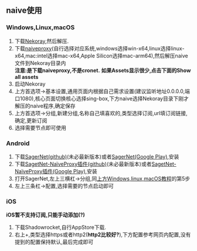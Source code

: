 ## naive使用   
  
### Windows,Linux,macOS
1. 下载[Nekoray](https://github.com/MatsuriDayo/nekoray/releases),然后解压.
2. 下载[naiveproxy](https://github.com/klzgrad/naiveproxy/releases)(自行选择对应系统,windows选择win-x64,linux选择linux-x64,mac:intel选择mac-x64,Apple Silicon选择mac-arm64),然后解压naive文件到Nekoray目录内  
**注意:是下载naiveproxy,不是cronet.**
**如果Assets显示很少,点击下面的Show all assets**
3. 启动Nekoray
4. 上方首选项->基本设置,通用页面内根据自己需求设置(建议监听地址0.0.0.0,端口1080),核心页面切换核心选择sing-box,下方naive选择Nekoray目录下刚才解压的naive程序,确定保存
5. 上方首选项->分组,新建分组,名称自己填喜欢的,类型选择订阅,url填订阅链接,确定,更新订阅
6. 选择需要节点即可使用    
    
### Android
1. 下载[SagerNet(github)](https://github.com/SagerNet/SagerNet/releases/download/0.8.1-rc02/SN-0.8.1-rc02-arm64-v8a.apk)(未必最新版本)或者[SagerNet(Google Play)](https://play.google.com/store/apps/details?id=io.nekohasekai.sagernet),安装
2. 下载[SagetNet-NaïveProxy插件(github)](https://github.com/SagerNet/SagerNet/releases/download/naive-plugin-106.0.5249.91-1/naive-plugin-106.0.5249.91-1-arm64-v8a.apk)(未必最新版本)或者[SagetNet-NaïveProxy插件(Google Play)](https://play.google.com/store/apps/details?id=io.nekohasekai.sagernet.plugin.naive),安装
3. 打开SagerNet,左上三横杠->分组,同[上方Windows,linux,macOS教程](#windowslinuxmacos)的第5步
4. 左上三条杠->配置,选择需要的节点启动即可   
   
### iOS
**iOS暂不支持订阅,只能手动添加(?)**  
1. 下载Shadowrocket,自行AppStore下载.
2. 右上+,类型选择https或者http2(**http2比较好?**),下方配置参考网页内配置,没有提到的配置保持默认,最后完成即可
